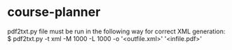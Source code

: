 # course-planner

pdf2txt.py file must be run in the following way for correct XML generation:
$ pdf2txt.py -t xml -M 1000 -L 1000 -o '<outfile.xml>' '<infile.pdf>'
